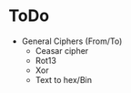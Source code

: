  # ToDo
 - General Ciphers (From/To)
    - Ceasar cipher
    - Rot13
    - Xor
    - Text to hex/Bin
